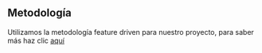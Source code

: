 





## Metodología
Utilizamos la metodología feature driven para nuestro proyecto, para saber más haz clic [aquí](proyecto-final/metodologia.md)
